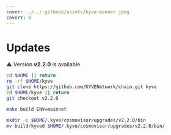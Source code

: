 ```yaml
---
cover: ../../.gitbook/assets/kyve-banner.jpeg
coverY: 0
---
```


# Updates

⚠️ Version **v2.2.0** is available

```bash
cd $HOME || return
rm -rf $HOME/kyve
git clone https://github.com/KYVENetwork/chain.git kyve
cd $HOME/kyve || return
git checkout v2.2.0

make build ENV=mainnet

mkdir -p $HOME/.kyve/cosmovisor/upgrades/v2.2.0/bin
mv build/kyved $HOME/.kyve/cosmovisor/upgrades/v2.2.0/bin/
```
